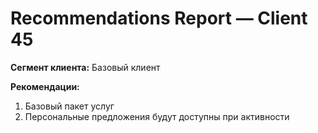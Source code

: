 # Recommendations Report — Client 45

**Сегмент клиента:** Базовый клиент

**Рекомендации:**
1. Базовый пакет услуг
2. Персональные предложения будут доступны при активности
